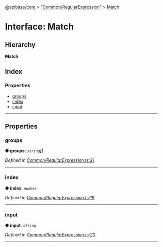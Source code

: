 [@apibase/core](../README.md) > ["Common/RegularExpression"](../modules/_common_regularexpression_.md) > [Match](../interfaces/_common_regularexpression_.match.md)

# Interface: Match

## Hierarchy

**Match**

## Index

### Properties

* [groups](_common_regularexpression_.match.md#groups)
* [index](_common_regularexpression_.match.md#index)
* [input](_common_regularexpression_.match.md#input)

---

## Properties

<a id="groups"></a>

###  groups

**● groups**: *`string`[]*

*Defined in [Common/RegularExpression.ts:21](https://github.com/chapterjason/APIBase/blob/c442522/packages/core/src/Common/RegularExpression.ts#L21)*

___
<a id="index"></a>

###  index

**● index**: *`number`*

*Defined in [Common/RegularExpression.ts:19](https://github.com/chapterjason/APIBase/blob/c442522/packages/core/src/Common/RegularExpression.ts#L19)*

___
<a id="input"></a>

###  input

**● input**: *`string`*

*Defined in [Common/RegularExpression.ts:20](https://github.com/chapterjason/APIBase/blob/c442522/packages/core/src/Common/RegularExpression.ts#L20)*

___

